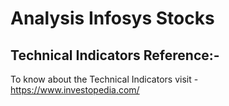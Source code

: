 # Analysis Infosys Stocks

## Technical Indicators Reference:-
To know about the Technical Indicators visit - https://www.investopedia.com/


